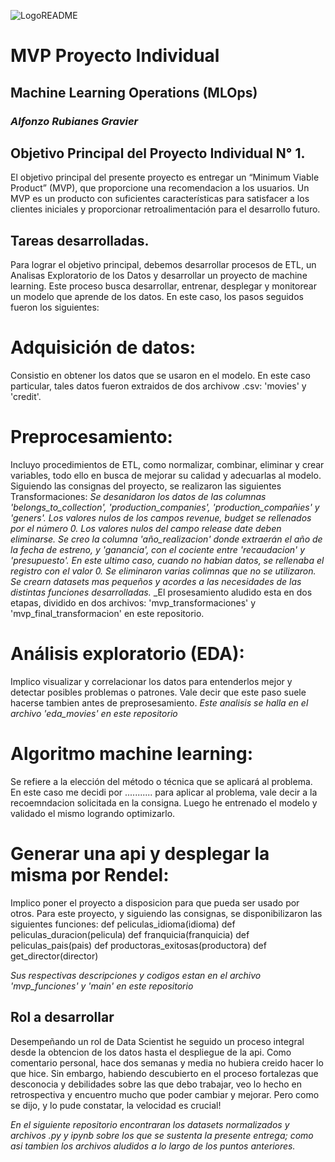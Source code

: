 ![LogoREADME](https://github.com/Fonzorg/MVP_Individual/assets/108815192/c418e5f8-0524-4e7a-83ea-eebd78bc3de3)

# MVP Proyecto Individual
## Machine Learning Operations (MLOps)
### _Alfonzo Rubianes Gravier_

## Objetivo Principal del Proyecto Individual N° 1.

El objetivo principal del presente proyecto es entregar un “Minimum Viable Product” (MVP), que proporcione una recomendacion a los usuarios.
Un MVP es un producto con suficientes características para satisfacer a los clientes iniciales y proporcionar retroalimentación para el desarrollo futuro. 

## Tareas desarrolladas.

Para lograr el objetivo principal, debemos desarrollar procesos de ETL, un Analisas Exploratorio de los Datos y desarrollar un proyecto de machine learning.
Este proceso busca desarrollar, entrenar, desplegar y monitorear un modelo que aprende de los datos. En este caso, los pasos seguidos fueron los siguientes:

# Adquisición de datos: 
Consistio en obtener los datos que se usaron en el modelo.
En este caso particular, tales datos fueron extraidos de dos archivow .csv: 'movies' y 'credit'.

# Preprocesamiento: 
Incluyo procedimientos de ETL, como normalizar, combinar, eliminar y crear variables, todo ello en busca de mejorar su calidad y adecuarlas al modelo.
Siguiendo las consignas del proyecto, se realizaron las siguientes Transformaciones:
 _Se desanidaron los datos de las columnas 'belongs_to_collection', 'production_companies', 'production_compañies' y 'geners'._
 _Los valores nulos de los campos revenue, budget se rellenados por el número 0._
 _Los valores nulos del campo release date deben eliminarse._
 _Se creo la columna 'año_realizacion' donde extraerán el año de la fecha de estreno, y 'ganancia', con el cociente entre 'recaudacion' y 'presupuesto'. En este ultimo caso, cuando no habian datos, se rellenaba el registro con el valor 0._
 _Se eliminaron varias colimnas que no se utilizaron._
 _Se crearn datasets mas pequeños y acordes a las necesidades de las distintas funciones desarrolladas._
_El prosesamiento aludido esta en dos etapas, dividido en dos archivos: 'mvp_transformaciones' y 'mvp_final_transformacion' en este repositorio.

# Análisis exploratorio (EDA): 
Implico visualizar y correlacionar los datos para entenderlos mejor y detectar posibles problemas o patrones. 
Vale decir que este paso suele hacerse tambien antes de preprosesamiento.
_Este analisis se halla en el archivo 'eda_movies' en este repositorio_

# Algoritmo machine learning: 
Se refiere a la elección del método o técnica que se aplicará al problema. 
En este caso me decidi por ........... para aplicar al problema, vale decir a la recoemndacion solicitada en la consigna.
Luego he entrenado el modelo y validado el mismo logrando optimizarlo.

# Generar una api y desplegar la misma por Rendel: 
Implico poner el proyecto a disposicion para que pueda ser usado por otros. Para este proyecto, y siguiendo las consignas, se disponibilizaron las siguientes funciones:
def peliculas_idioma(idioma)
def peliculas_duracion(pelicula)
def franquicia(franquicia)
def peliculas_pais(pais)
def productoras_exitosas(productora)
def get_director(director)

_Sus respectivas descripciones y codigos estan en el archivo 'mvp_funciones' y 'main' en este repositorio_

## Rol a desarrollar
Desempeñando un rol de Data Scientist he seguido un proceso integral desde la obtencion de los datos hasta el despliegue de la api. 
Como comentario personal, hace dos semanas y media no hubiera creido hacer lo que hice. Sin embargo, habiendo descubierto en el proceso fortalezas que desconocia y debilidades sobre las que debo trabajar, veo lo hecho en retrospectiva y encuentro mucho que poder cambiar y mejorar. 
Pero como se dijo, y lo pude constatar, la velocidad es crucial!

_En el siguiente repositorio encontraran los datasets normalizados y archivos .py y ipynb sobre los que se sustenta la presente entrega; como asi tambien los archivos aludidos a lo largo de los puntos anteriores._
